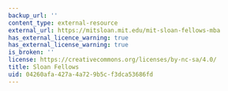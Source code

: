 ```yaml
---
backup_url: ''
content_type: external-resource
external_url: https://mitsloan.mit.edu/mit-sloan-fellows-mba
has_external_licence_warning: true
has_external_license_warning: true
is_broken: ''
license: https://creativecommons.org/licenses/by-nc-sa/4.0/
title: Sloan Fellows
uid: 04260afa-427a-4a72-9b5c-f3dca53686fd
---
```

